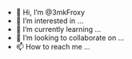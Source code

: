 - 👋 Hi, I’m @3mkFroxy
- 👀 I’m interested in ...
- 🌱 I’m currently learning ...
- 💞️ I’m looking to collaborate on ...
- 📫 How to reach me ...

<!---
3mkFroxy/3mkFroxy is a ✨ special ✨ repository because its `README.md` (this file) appears on your GitHub profile.
You can click the Preview link to take a look at your changes.
--->
